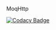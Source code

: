 MoqHttp

[![Codacy Badge](https://app.codacy.com/project/badge/Grade/a42960c1aae14c08af17b7bf848db13a)](https://www.codacy.com/gh/mcquiggd/MoqHttp/dashboard?utm_source=github.com&amp;utm_medium=referral&amp;utm_content=mcquiggd/MoqHttp&amp;utm_campaign=Badge_Grade)
